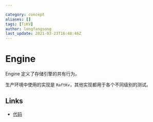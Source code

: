 ```yaml
---

category: concept
aliases: []
tags: [TiKV]
author: longfangsong
last_update: 2021-03-23T16:48:46Z
---
```


# Engine

Engine 定义了存储引擎的共有行为。

生产环境中使用的实现是 `RaftKv`，其他实现都用于各个不同级别的测试。

## Links

- [代码](https://github.com/tikv/tikv/blob/6eadb9fc2d0323c712a85b671ae84c11cfbc2450/components/tikv_kv/src/lib.rs#L148)
